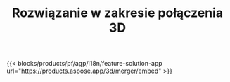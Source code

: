 ﻿---
title: Rozwiązanie w zakresie połączenia 3D 
weight: 7730
url: /pl/merger
limit: 
description: Połącz FBX, OBJ, STL, DAE, GLTF i więcej z jednym 3D plikiem w dowolnym obsługiwanym formacie
widgetUrl: http://localhost:5000/3d/merger/embed
---
{{< blocks/products/pf/agp/i18n/feature-solution-app url="https://products.aspose.app/3d/merger/embed" >}} 
